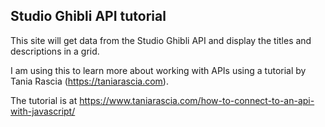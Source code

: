 ## Studio Ghibli API tutorial

This site will get data from the Studio Ghibli API and display the titles
and descriptions in a grid.

I am using this to learn more about working with APIs using a tutorial by
Tania Rascia (https://taniarascia.com).

The tutorial is at https://www.taniarascia.com/how-to-connect-to-an-api-with-javascript/
